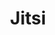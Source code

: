 ---
draft: false
title: Jitsi
content:
  id: jitsi
  name: Jitsi
  logo: /images/applications/live-chat/jitsi/logo.png
  website: https://jitsi.org/jitsi-meet/
  iframe_website: /website-iframe/applications/live-chat/jitsi
  dashboardImage: /images/applications/live-chat/jitsi/screenshot-1.jpg
  short_description: Jitsi is a set of open-source projects that allows you to easily build and deploy secure video conferencing solutions.
  description: Jitsi is a collection of free and open-source multiplatform voice, video conferencing and instant messaging applications for the web platform, Windows, Linux, macOS, iOS and Android. At the heart of Jitsi are Jitsi Videobridge and Jitsi Meet, which enable conferences on the internet. Other projects in the community enable other features such as audio, dial-in, recording and simulcasting. Jitsi Meet is a free, fully encrypted, 100% open-source video conferencing solution that you can use any time. No account is needed.
  features:
    - title: Multiple features
      description: Jitsi Meet allows you to share your desktop, presentations and more; invite users to a conference via a simple, custom URL; edit documents together using Etherpad; pick fun meeting URLs for every meeting; trade messages and emojis while you video conference, with integrated chat.
    - title: High quality, low latency
      description: Jitsi provides better quality and lower latency – and, if you are running your own service, a much more scalable and inexpensive solution. It's compatible with WebRTC, the open standard for Web communication. There's advanced video routing support for simulcast, bandwidth estimations, scalable video coding and many others, and Ubuntu and Debian packages for easy installation.
    - title: Easy upgrading
      description: Jitsi is a continuously developed project that regularly releases new versions with optimizations, fixes, security updates, etc. If you want to benefit from the latest features, you can painlessly upgrade your Jitsi environment at Jelastic PaaS.
    - title: Highly available cluster
      description: If you need to ensure the reliability of your Jitsi application, you can select the Cluster option during the package installation. It will automatically scale your Jitsi instance across the specified number of nodes (the Shards Number field in the installation frame) to provide high availability and boost performance.
  screenshots:
    - /images/applications/live-chat/jitsi/screenshot-1.jpg
    - /images/applications/live-chat/jitsi/screenshot-2.jpg
---